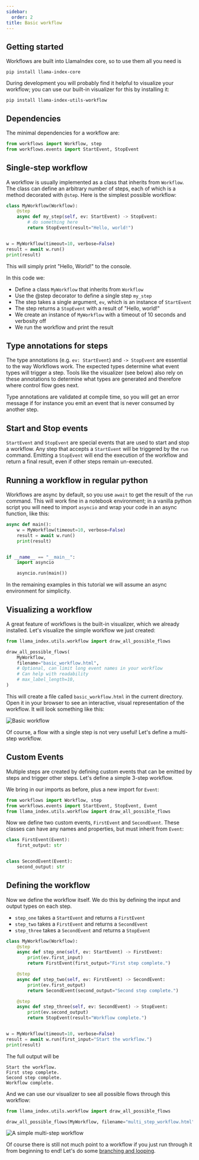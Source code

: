 ```yaml
---
sidebar:
  order: 2
title: Basic workflow
---
```


## Getting started

Workflows are built into LlamaIndex core, so to use them all you need is

```
pip install llama-index-core
```

During development you will probably find it helpful to visualize your workflow; you can use our built-in visualizer for this by installing it:

```
pip install llama-index-utils-workflow
```

## Dependencies

The minimal dependencies for a workflow are:

```python
from workflows import Workflow, step
from workflows.events import StartEvent, StopEvent
```

## Single-step workflow

A workflow is usually implemented as a class that inherits from `Workflow`. The class can define an arbitrary number of steps, each of which is a method decorated with `@step`. Here is the simplest possible workflow:

```python
class MyWorkflow(Workflow):
    @step
    async def my_step(self, ev: StartEvent) -> StopEvent:
        # do something here
        return StopEvent(result="Hello, world!")


w = MyWorkflow(timeout=10, verbose=False)
result = await w.run()
print(result)
```

This will simply print "Hello, World!" to the console.

In this code we:

- Define a class `MyWorkflow` that inherits from `Workflow`
- Use the @step decorator to define a single step `my_step`
- The step takes a single argument, `ev`, which is an instance of `StartEvent`
- The step returns a `StopEvent` with a result of "Hello, world!"
- We create an instance of `MyWorkflow` with a timeout of 10 seconds and verbosity off
- We run the workflow and print the result

## Type annotations for steps

The type annotations (e.g. `ev: StartEvent`) and `-> StopEvent` are essential to the way Workflows work. The expected types determine what event types will trigger a step. Tools like the visualizer (see below) also rely on these annotations to determine what types are generated and therefore where control flow goes next.

Type annotations are validated at compile time, so you will get an error message if for instance you emit an event that is never consumed by another step.

## Start and Stop events

`StartEvent` and `StopEvent` are special events that are used to start and stop a workflow. Any step that accepts a `StartEvent` will be triggered by the `run` command. Emitting a `StopEvent` will end the execution of the workflow and return a final result, even if other steps remain un-executed.

## Running a workflow in regular python

Workflows are async by default, so you use `await` to get the result of the `run` command. This will work fine in a notebook environment; in a vanilla python script you will need to import `asyncio` and wrap your code in an async function, like this:

```python
async def main():
    w = MyWorkflow(timeout=10, verbose=False)
    result = await w.run()
    print(result)


if __name__ == "__main__":
    import asyncio

    asyncio.run(main())
```

In the remaining examples in this tutorial we will assume an async environment for simplicity.

## Visualizing a workflow

A great feature of workflows is the built-in visualizer, which we already installed. Let's visualize the simple workflow we just created:

```python
from llama_index.utils.workflow import draw_all_possible_flows

draw_all_possible_flows(
    MyWorkflow,
    filename="basic_workflow.html",
    # Optional, can limit long event names in your workflow
    # Can help with readability
    # max_label_length=10,
)
```

This will create a file called `basic_workflow.html` in the current directory. Open it in your browser to see an interactive, visual representation of the workflow. It will look something like this:

![Basic workflow](./basic_flow.png)

Of course, a flow with a single step is not very useful! Let's define a multi-step workflow.

## Custom Events

Multiple steps are created by defining custom events that can be emitted by steps and trigger other steps. Let's define a simple 3-step workflow.

We bring in our imports as before, plus a new import for `Event`:

```python
from workflows import Workflow, step
from workflows.events import StartEvent, StopEvent, Event
from llama_index.utils.workflow import draw_all_possible_flows
```

Now we define two custom events, `FirstEvent` and `SecondEvent`. These classes can have any names and properties, but must inherit from `Event`:

```python
class FirstEvent(Event):
    first_output: str


class SecondEvent(Event):
    second_output: str
```

## Defining the workflow

Now we define the workflow itself. We do this by defining the input and output types on each step.

- `step_one` takes a `StartEvent` and returns a `FirstEvent`
- `step_two` takes a `FirstEvent` and returns a `SecondEvent`
- `step_three` takes a `SecondEvent` and returns a `StopEvent`

```python
class MyWorkflow(Workflow):
    @step
    async def step_one(self, ev: StartEvent) -> FirstEvent:
        print(ev.first_input)
        return FirstEvent(first_output="First step complete.")

    @step
    async def step_two(self, ev: FirstEvent) -> SecondEvent:
        print(ev.first_output)
        return SecondEvent(second_output="Second step complete.")

    @step
    async def step_three(self, ev: SecondEvent) -> StopEvent:
        print(ev.second_output)
        return StopEvent(result="Workflow complete.")


w = MyWorkflow(timeout=10, verbose=False)
result = await w.run(first_input="Start the workflow.")
print(result)
```

The full output will be

```
Start the workflow.
First step complete.
Second step complete.
Workflow complete.
```

And we can use our visualizer to see all possible flows through this workflow:

```python
from llama_index.utils.workflow import draw_all_possible_flows

draw_all_possible_flows(MyWorkflow, filename="multi_step_workflow.html")
```

![A simple multi-step workflow](./multi_step.png)

Of course there is still not much point to a workflow if you just run through it from beginning to end! Let's do some [branching and looping](/python/framework/understanding/workflows/branches_and_loops).
